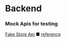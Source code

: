 # Backend

### Mock Apis for testing

[Fake Store Api](fakestoreapi.com) ■ [reference](https://www.youtube.com/watch?v=sfjK21cPUds&list=PLRKyZvuMYSIPwjYw1bt_7u7nEwe6vATQd&t=74)

